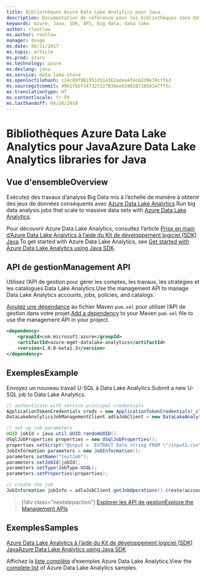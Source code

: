 ```yaml
---
title: Bibliothèques Azure Data Lake Analytics pour Java
description: Documentation de référence pour les bibliothèques Java Data Lake Analytics
keywords: Azure, Java, SDK, API, big data, data lake
author: rloutlaw
ms.author: routlaw
manager: douge
ms.date: 06/21/2017
ms.topic: article
ms.prod: azure
ms.technology: azure
ms.devlang: java
ms.service: data-lake-store
ms.openlocfilehash: c14c89f961951d114362adee4fec6239e78cffb3
ms.sourcegitcommit: 49b17bbf34732512f836ee634818f1058147ff5c
ms.translationtype: HT
ms.contentlocale: fr-FR
ms.lasthandoff: 04/26/2018
---
```

# <a name="azure-data-lake-analytics-libraries-for-java"></a><span data-ttu-id="81b71-104">Bibliothèques Azure Data Lake Analytics pour Java</span><span class="sxs-lookup"><span data-stu-id="81b71-104">Azure Data Lake Analytics libraries for Java</span></span>

## <a name="overview"></a><span data-ttu-id="81b71-105">Vue d'ensemble</span><span class="sxs-lookup"><span data-stu-id="81b71-105">Overview</span></span>

<span data-ttu-id="81b71-106">Exécutez des travaux d’analyse Big Data mis à l’échelle de manière à obtenir des jeux de données conséquents avec [Azure Data Lake Analytics](/azure/data-lake-analytics/data-lake-analytics-overview).</span><span class="sxs-lookup"><span data-stu-id="81b71-106">Run big data analysis jobs that scale to massive data sets with [Azure Data Lake Analytics](/azure/data-lake-analytics/data-lake-analytics-overview).</span></span>

<span data-ttu-id="81b71-107">Pour découvrir Azure Data Lake Analytics, consultez l’article [Prise en main d’Azure Data Lake Analytics à l’aide du Kit de développement logiciel (SDK) Java](/azure/data-lake-analytics/data-lake-analytics-get-started-java-sdk).</span><span class="sxs-lookup"><span data-stu-id="81b71-107">To get started with Azure Data Lake Analytics, see [Get started with Azure Data Lake Analytics using Java SDK](/azure/data-lake-analytics/data-lake-analytics-get-started-java-sdk).</span></span>

## <a name="management-api"></a><span data-ttu-id="81b71-108">API de gestion</span><span class="sxs-lookup"><span data-stu-id="81b71-108">Management API</span></span>

<span data-ttu-id="81b71-109">Utilisez l’API de gestion pour gérer les comptes, les travaux, les stratégies et les catalogues Data Lake Analytics.</span><span class="sxs-lookup"><span data-stu-id="81b71-109">Use the management API to manage Data Lake Analytics accounts, jobs, policies, and catalogs.</span></span>

<span data-ttu-id="81b71-110">[Ajoutez une dépendance](https://maven.apache.org/guides/getting-started/index.html#How_do_I_use_external_dependencies) au fichier Maven `pom.xml` pour utiliser l’API de gestion dans votre projet.</span><span class="sxs-lookup"><span data-stu-id="81b71-110">[Add a dependency](https://maven.apache.org/guides/getting-started/index.html#How_do_I_use_external_dependencies) to your Maven `pom.xml` file to use the management API in your project.</span></span>


```XML
<dependency>
    <groupId>com.microsoft.azure</groupId>
    <artifactId>azure-mgmt-datalake-analytics</artifactId>
    <version>1.0.0-beta1.3</version>
</dependency>
```

## <a name="example"></a><span data-ttu-id="81b71-111">Exemples</span><span class="sxs-lookup"><span data-stu-id="81b71-111">Example</span></span>

<span data-ttu-id="81b71-112">Envoyez un nouveau travail U-SQL à Data Lake Analytics.</span><span class="sxs-lookup"><span data-stu-id="81b71-112">Submit a new U-SQL job to Data Lake Analytics.</span></span>

```java
// authenticate with service principal credentials
ApplicationTokenCredentials creds = new ApplicationTokenCredentials(_clientId, _tenantId, _clientSecret, null);
DataLakeAnalyticsJobManagementClient adlaJobClient = new DataLakeAnalyticsJobManagementClientImpl(creds);

// set up job parameters
UUID jobId = java.util.UUID.randomUUID();
USqlJobProperties properties = new USqlJobProperties();
properties.setScript("@input =  EXTRACT Data string FROM \"/input1.csv\" USING Extractors.Csv(); OUTPUT @input TO @\"/output1.csv\" USING Outputters.Csv();");
JobInformation parameters = new JobInformation();
parameters.setName("testJob");
parameters.setJobId(jobId);
parameters.setType(JobType.USQL);
parameters.setProperties(properties);

// create the job
JobInformation jobInfo = adlaJobClient.getJobOperations().create(accountName, jobId, parameters).getBody();

```

> [!div class="nextstepaction"]
> [<span data-ttu-id="81b71-113">Explorer les API de gestion</span><span class="sxs-lookup"><span data-stu-id="81b71-113">Explore the Management APIs</span></span>](/java/api/overview/azure/datalakeanalytics/management)

## <a name="samples"></a><span data-ttu-id="81b71-114">Exemples</span><span class="sxs-lookup"><span data-stu-id="81b71-114">Samples</span></span>

<span data-ttu-id="81b71-115">[Azure Data Lake Analytics à l’aide du Kit de développement logiciel (SDK) Java][1]</span><span class="sxs-lookup"><span data-stu-id="81b71-115">[Azure Data Lake Analytics using Java SDK][1]</span></span> 

[1]: https://docs.microsoft.com/azure/data-lake-analytics/data-lake-analytics-get-started-java-sdk

<span data-ttu-id="81b71-116">Affichez la [liste complète](https://azure.microsoft.com/resources/samples/?platform=java&term=analytics) d’exemples Azure Data Lake Analytics.</span><span class="sxs-lookup"><span data-stu-id="81b71-116">View the [complete list](https://azure.microsoft.com/resources/samples/?platform=java&term=analytics) of Azure Data Lake Analytics samples.</span></span>
